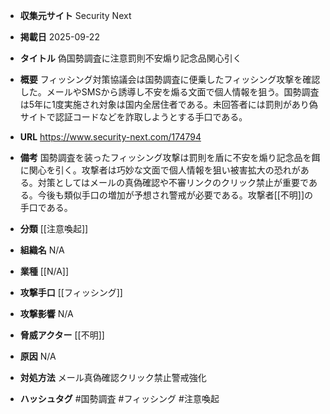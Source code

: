 - **収集元サイト**
Security Next

- **掲載日**
2025-09-22

- **タイトル**
偽国勢調査に注意罰則不安煽り記念品関心引く

- **概要**
フィッシング対策協議会は国勢調査に便乗したフィッシング攻撃を確認した。メールやSMSから誘導し不安を煽る文面で個人情報を狙う。国勢調査は5年に1度実施され対象は国内全居住者である。未回答者には罰則があり偽サイトで認証コードなどを詐取しようとする手口である。

- **URL**
https://www.security-next.com/174794

- **備考**
国勢調査を装ったフィッシング攻撃は罰則を盾に不安を煽り記念品を餌に関心を引く。攻撃者は巧妙な文面で個人情報を狙い被害拡大の恐れがある。対策としてはメールの真偽確認や不審リンクのクリック禁止が重要である。今後も類似手口の増加が予想され警戒が必要である。攻撃者[[不明]]の手口である。

- **分類**
[[注意喚起]]

- **組織名**
N/A

- **業種**
[[N/A]]

- **攻撃手口**
[[フィッシング]]

- **攻撃影響**
N/A

- **脅威アクター**
[[不明]]

- **原因**
N/A

- **対処方法**
メール真偽確認クリック禁止警戒強化

- **ハッシュタグ**
#国勢調査 #フィッシング #注意喚起
